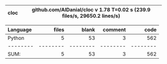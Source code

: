cloc|github.com/AlDanial/cloc v 1.78  T=0.02 s (239.9 files/s, 29650.2 lines/s)
--- | ---

Language|files|blank|comment|code
:-------|-------:|-------:|-------:|-------:
Python|5|53|3|562
--------|--------|--------|--------|--------
SUM:|5|53|3|562
